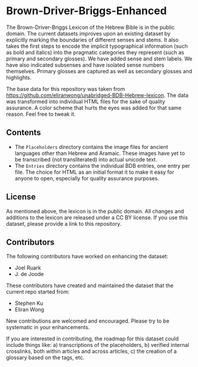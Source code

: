 # Brown-Driver-Briggs-Enhanced

The Brown-Driver-Briggs Lexicon of the Hebrew Bible is in the public domain. The current datasets improves upon an existing dataset by explicitly marking the boundaries of different senses and stems. It also takes the first steps to encode the implicit typographical information (such as bold and italics) into the pragmatic categories they represent (such as primary and secondary glosses). We have added sense and stem labels. We have also indicated subsenses and have isolated sense numbers themselves. Primary glosses are captured as well as secondary glosses and highlights.

The base data for this repository was taken from https://github.com/eliranwong/unabridged-BDB-Hebrew-lexicon. The data was transformed into individual HTML files for the sake of quality assurance. A color scheme that hurts the eyes was added for that same reason. Feel free to tweak it.

## Contents

- The `Placeholders` directory contains the image files for ancient languages other than Hebrew and Aramaic. These images have yet to be transcribed (not transliterated) into actual unicode text.
- The `Entries` directory contains the individual BDB entries, one entry per file. The choice for HTML as an initial format it to make it easy for anyone to open, especially for quality assurance purposes.


## License

As mentioned above, the lexicon is in the public domain. All changes and additions to the lexicon are released under a CC BY license. If you use this dataset, please provide a link to this repository.

## Contributors

The following contributors have worked on enhancing the dataset:

- Joel Ruark
- J. de Joode

These contributors have created and maintained the dataset that the current repo started from:

- Stephen Ku
- Eliran Wong

New contributions are welcomed and encouraged. Please try to be systematic in your enhancements.

If you are interested in contributing, the roadmap for this dataset could include things like: a) transcriptions of the placeholders, b) verified internal crosslinks, both within articles and across articles, c) the creation of a glossary based on the tags, etc.